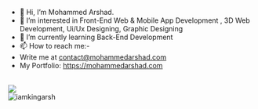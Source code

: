 - 👋 Hi, I’m Mohammed Arshad.
- 👀 I’m interested in Front-End Web & Mobile App Development , 3D Web Development, Ui/Ux Designing, Graphic Designing
- 🌱 I’m currently learning Back-End Development
- 📫 How to reach me:-
- Write me at contact@mohammedarshad.com
- My Portfolio: https://mohammedarshad.com


<br/>

<div align="left" >

  <img  src="https://github-readme-stats.vercel.app/api/top-langs?username=iamkingarsh&locale=en&hide_title=false&layout=compact&card_width=320&card_height=420&langs_count=12&theme=dark&hide_border=false&order=1"/>


</div>  
<div align="left" >
<img  src="https://github-readme-streak-stats.herokuapp.com/?user=iamkingarsh&theme=dark&card_width=420" alt="iamkingarsh" />
</div>  

